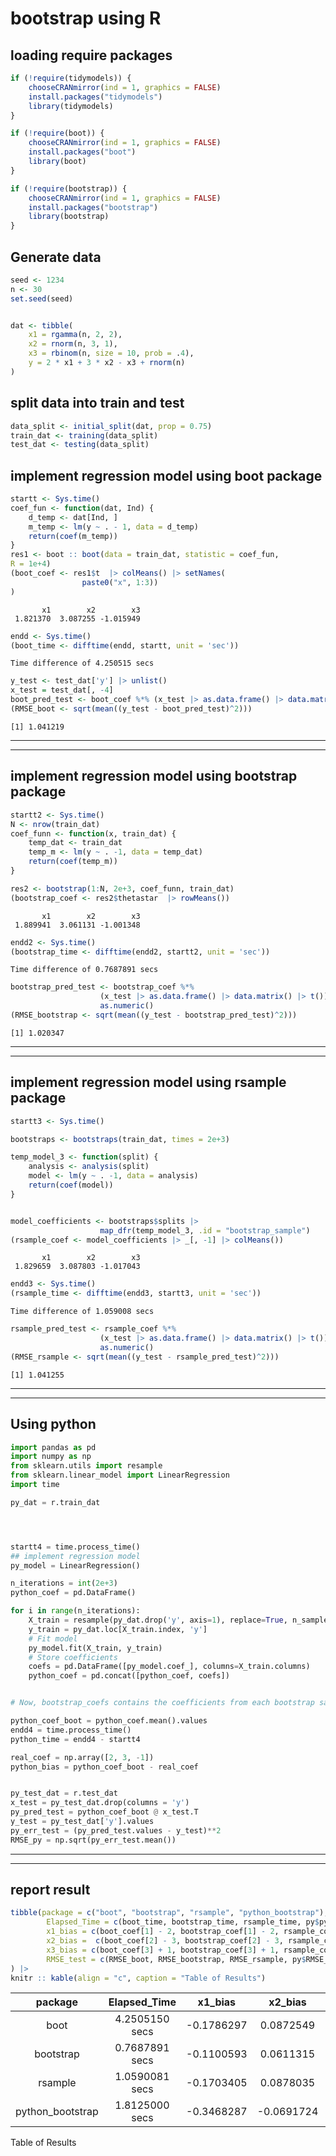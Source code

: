 # bootstrap using R


## loading require packages

``` r
if (!require(tidymodels)) {
    chooseCRANmirror(ind = 1, graphics = FALSE)
    install.packages("tidymodels")
    library(tidymodels)
}

if (!require(boot)) {
    chooseCRANmirror(ind = 1, graphics = FALSE)
    install.packages("boot")
    library(boot)
}

if (!require(bootstrap)) {
    chooseCRANmirror(ind = 1, graphics = FALSE)
    install.packages("bootstrap")
    library(bootstrap)
}
```

## Generate data

``` r
seed <- 1234
n <- 30
set.seed(seed)


dat <- tibble(
    x1 = rgamma(n, 2, 2), 
    x2 = rnorm(n, 3, 1),
    x3 = rbinom(n, size = 10, prob = .4), 
    y = 2 * x1 + 3 * x2 - x3 + rnorm(n)
)
```

## split data into train and test

``` r
data_split <- initial_split(dat, prop = 0.75)
train_dat <- training(data_split)
test_dat <- testing(data_split)
```

## implement regression model using boot package

``` r
startt <- Sys.time()
coef_fun <- function(dat, Ind) {
    d_temp <- dat[Ind, ]
    m_temp <- lm(y ~ . - 1, data = d_temp)
    return(coef(m_temp))
}
res1 <- boot :: boot(data = train_dat, statistic = coef_fun, 
R = 1e+4)
(boot_coef <- res1$t  |> colMeans() |> setNames(
                paste0("x", 1:3))
)
```

           x1        x2        x3 
     1.821370  3.087255 -1.015949 

``` r
endd <- Sys.time()
(boot_time <- difftime(endd, startt, unit = 'sec'))
```

    Time difference of 4.250515 secs

``` r
y_test <- test_dat['y'] |> unlist()
x_test = test_dat[, -4]
boot_pred_test <- boot_coef %*% (x_test |> as.data.frame() |> data.matrix() |> t()) |> as.numeric()
(RMSE_boot <- sqrt(mean((y_test - boot_pred_test)^2)))
```

    [1] 1.041219

------------------------------------------------------------------------

------------------------------------------------------------------------

## implement regression model using bootstrap package

``` r
startt2 <- Sys.time()
N <- nrow(train_dat)
coef_funn <- function(x, train_dat) { 
    temp_dat <- train_dat
    temp_m <- lm(y ~ . -1, data = temp_dat)
    return(coef(temp_m)) 
}

res2 <- bootstrap(1:N, 2e+3, coef_funn, train_dat)
(bootstrap_coef <- res2$thetastar  |> rowMeans())
```

           x1        x2        x3 
     1.889941  3.061131 -1.001348 

``` r
endd2 <- Sys.time()
(bootstrap_time <- difftime(endd2, startt2, unit = 'sec'))
```

    Time difference of 0.7687891 secs

``` r
bootstrap_pred_test <- bootstrap_coef %*% 
                    (x_test |> as.data.frame() |> data.matrix() |> t()) |> 
                    as.numeric()
(RMSE_bootstrap <- sqrt(mean((y_test - bootstrap_pred_test)^2)))
```

    [1] 1.020347

------------------------------------------------------------------------

------------------------------------------------------------------------

## implement regression model using rsample package

``` r
startt3 <- Sys.time()

bootstraps <- bootstraps(train_dat, times = 2e+3)

temp_model_3 <- function(split) {
    analysis <- analysis(split)
    model <- lm(y ~ . -1, data = analysis)
    return(coef(model))
}


model_coefficients <- bootstraps$splits |> 
                    map_dfr(temp_model_3, .id = "bootstrap_sample")
(rsample_coef <- model_coefficients |> _[, -1] |> colMeans())
```

           x1        x2        x3 
     1.829659  3.087803 -1.017043 

``` r
endd3 <- Sys.time()
(rsample_time <- difftime(endd3, startt3, unit = 'sec'))
```

    Time difference of 1.059008 secs

``` r
rsample_pred_test <- rsample_coef %*% 
                    (x_test |> as.data.frame() |> data.matrix() |> t()) |> 
                    as.numeric()
(RMSE_rsample <- sqrt(mean((y_test - rsample_pred_test)^2)))
```

    [1] 1.041255

------------------------------------------------------------------------

------------------------------------------------------------------------

## Using python

``` python
import pandas as pd
import numpy as np
from sklearn.utils import resample
from sklearn.linear_model import LinearRegression
import time

py_dat = r.train_dat




startt4 = time.process_time()
## implement regression model 
py_model = LinearRegression()

n_iterations = int(2e+3)
python_coef = pd.DataFrame()

for i in range(n_iterations):
    X_train = resample(py_dat.drop('y', axis=1), replace=True, n_samples=len(py_dat))
    y_train = py_dat.loc[X_train.index, 'y']
    # Fit model
    py_model.fit(X_train, y_train)
    # Store coefficients
    coefs = pd.DataFrame([py_model.coef_], columns=X_train.columns)
    python_coef = pd.concat([python_coef, coefs])
```

``` python

# Now, bootstrap_coefs contains the coefficients from each bootstrap sample

python_coef_boot = python_coef.mean().values
endd4 = time.process_time()
python_time = endd4 - startt4

real_coef = np.array([2, 3, -1])
python_bias = python_coef_boot - real_coef


py_test_dat = r.test_dat 
x_test = py_test_dat.drop(columns = 'y')
py_pred_test = python_coef_boot @ x_test.T
y_test = py_test_dat['y'].values
py_err_test = (py_pred_test.values - y_test)**2
RMSE_py = np.sqrt(py_err_test.mean())
```

------------------------------------------------------------------------

------------------------------------------------------------------------

## report result

``` r
tibble(package = c("boot", "bootstrap", "rsample", "python_bootstrap"), 
        Elapsed_Time = c(boot_time, bootstrap_time, rsample_time, py$python_time), 
        x1_bias = c(boot_coef[1] - 2, bootstrap_coef[1] - 2, rsample_coef[1] - 2, py$python_bias[1]),
        x2_bias =  c(boot_coef[2] - 3, bootstrap_coef[2] - 3, rsample_coef[2] - 3, py$python_bias[2]),
        x3_bias = c(boot_coef[3] + 1, bootstrap_coef[3] + 1, rsample_coef[3] + 1, py$python_bias[3]), 
        RMSE_test = c(RMSE_boot, RMSE_bootstrap, RMSE_rsample, py$RMSE_py)
) |> 
knitr :: kable(align = "c", caption = "Table of Results")
```

|     package      |  Elapsed_Time  |  x1_bias   |  x2_bias   |  x3_bias   | RMSE_test |
|:----------------:|:--------------:|:----------:|:----------:|:----------:|:---------:|
|       boot       | 4.2505150 secs | -0.1786297 | 0.0872549  | -0.0159486 | 1.041219  |
|    bootstrap     | 0.7687891 secs | -0.1100593 | 0.0611315  | -0.0013482 | 1.020347  |
|     rsample      | 1.0590081 secs | -0.1703405 | 0.0878035  | -0.0170429 | 1.041255  |
| python_bootstrap | 1.8125000 secs | -0.3468287 | -0.0691724 | -0.0946491 | 1.787331  |

Table of Results
